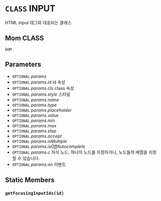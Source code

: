 # `CLASS` INPUT
HTML input 태그와 대응되는 클래스

## Mom CLASS
`DOM`

## Parameters
* `OPTIONAL` *params*
* `OPTIONAL` *params.id* id 속성
* `OPTIONAL` *params.cls* class 속성
* `OPTIONAL` *params.style* 스타일
* `OPTIONAL` *params.name*
* `OPTIONAL` *params.type*
* `OPTIONAL` *params.placeholder*
* `OPTIONAL` *params.value*
* `OPTIONAL` *params.min*
* `OPTIONAL` *params.max*
* `OPTIONAL` *params.step*
* `OPTIONAL` *params.accept*
* `OPTIONAL` *params.isMultiple*
* `OPTIONAL` *params.isOffAutocomplete*
* `OPTIONAL` *params.c* 자식 노드. 하나의 노드를 지정하거나, 노드들의 배열을 지정할 수 있습니다.
* `OPTIONAL` *params.on* 이벤트

## Static Members

### `getFocusingInputIds(id)`

